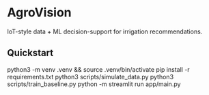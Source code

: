 # AgroVision
IoT-style data + ML decision-support for irrigation recommendations.

## Quickstart
python3 -m venv .venv && source .venv/bin/activate
pip install -r requirements.txt
python3 scripts/simulate_data.py
python3 scripts/train_baseline.py
python -m streamlit run app/main.py
